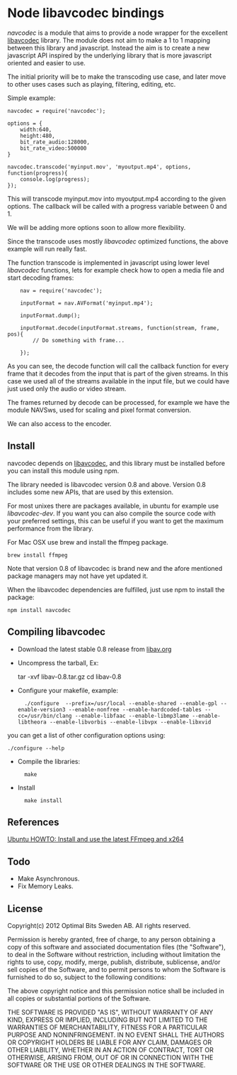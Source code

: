 
Node libavcodec bindings
=

*navcodec* is a module that aims to provide a node wrapper for the excellent [libavcodec](http://libav.org) library. The module does not aim to make a 1 to 1 mapping between this library and javascript. Instead the aim is to create a new javascript API inspired by the underlying library that is more javascript oriented and easier to use.

The initial priority will be to make the transcoding use case, and later move to other uses cases such as playing, filtering, editing, etc.

Simple example:

	navcodec = require('navcodec');

	options = {
		width:640,
		height:480,
		bit_rate_audio:128000,
		bit_rate_video:500000
	}

	navcodec.transcode('myinput.mov', 'myoutput.mp4', options, function(progress){
		console.log(progress);
	});

This will transcode myinput.mov into myoutput.mp4 according to the given options. The callback will be called with a progress variable between 0 and 1.

We will be adding more options soon to allow more flexibility.

Since the transcode uses mostly *libavcodec* optimized functions, the above example will run really fast.


The function transcode is implemented in javascript using lower level *libavcodec* functions, lets for example check how to open a media file and start decoding frames:

		nav = require('navcodec');

		inputFormat = nav.AVFormat('myinput.mp4');

		inputFormat.dump();

		inputFormat.decode(inputFormat.streams, function(stream, frame, pos){
			// Do something with frame...

		});

As you can see, the decode function will call the callback function for every frame that it decodes from the input that is part of the given streams. In this case we used all of the streams available in the input file, but we could have just used only the audio or video stream.

The frames returned by decode can be processed, for example we have the module NAVSws, used for scaling and pixel format conversion.

We can also access to the encoder. 


Install
-

navcodec depends on [libavcodec](http://libav.org), and this library
must be installed before you can install this module using npm. 

The library needed is libavcodec version 0.8 and above. Version 0.8 includes some new APIs, that are used by this extension.

For most unixes there are packages available, in ubuntu for example use *libavcodec-dev*. If you want you can also compile the source code with your preferred settings, this can be useful if you want to get the maximum performance from the library.

For Mac OSX use brew and install the ffmpeg package.

	brew install ffmpeg

Note that version 0.8 of libavcodec is brand new and the afore mentioned package managers may not have yet updated it.


When the libavcodec dependencies are fulfilled, just use npm to install the package:

	npm install navcodec


  
Compiling libavcodec
-

- Download the latest stable 0.8 release from [libav.org](http://libav.org/download.html#release_0.8)

- Uncompress the tarball, Ex:
  
	tar -xvf libav-0.8.tar.gz
	cd libav-0.8
  
- Configure your makefile, example:

		./configure  --prefix=/usr/local --enable-shared --enable-gpl --enable-version3 --enable-nonfree --enable-hardcoded-tables --cc=/usr/bin/clang --enable-libfaac --enable-libmp3lame --enable-libtheora --enable-libvorbis --enable-libvpx --enable-libxvid
  
you can get a list of other configuration options using:

	./configure --help
  
- Compile the libraries:

		make
  
- Install


		make install

References
-

[Ubuntu HOWTO: Install and use the latest FFmpeg and x264](http://ubuntuforums.org/showthread.php?t=786095)


Todo
-

- Make Asynchronous.
- Fix Memory Leaks.

License
-

Copyright(c) 2012 Optimal Bits Sweden AB. All rights reserved.
 
Permission is hereby granted, free of charge, to any person obtaining a copy
of this software and associated documentation files (the "Software"), to
deal in the Software without restriction, including without limitation the
rights to use, copy, modify, merge, publish, distribute, sublicense, and/or
sell copies of the Software, and to permit persons to whom the Software is
furnished to do so, subject to the following conditions:

The above copyright notice and this permission notice shall be included in
all copies or substantial portions of the Software.

THE SOFTWARE IS PROVIDED "AS IS", WITHOUT WARRANTY OF ANY KIND, EXPRESS OR
IMPLIED, INCLUDING BUT NOT LIMITED TO THE WARRANTIES OF MERCHANTABILITY,
FITNESS FOR A PARTICULAR PURPOSE AND NONINFRINGEMENT. IN NO EVENT SHALL THE
AUTHORS OR COPYRIGHT HOLDERS BE LIABLE FOR ANY CLAIM, DAMAGES OR OTHER
LIABILITY, WHETHER IN AN ACTION OF CONTRACT, TORT OR OTHERWISE, ARISING
FROM, OUT OF OR IN CONNECTION WITH THE SOFTWARE OR THE USE OR OTHER DEALINGS
IN THE SOFTWARE.
 

